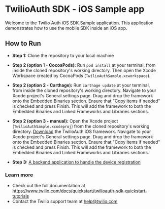 # TwilioAuth SDK - iOS Sample app

Welcome to the Twilio Auth iOS SDK Sample application. This application demonstrates how to use the mobile SDK inside an iOS app.

## How to Run

* **Step 1:** Clone the repository to your local machine

* **Step 2 (option 1 - CocoaPods):** Run `pod install` at your terminal, from inside the cloned repository's working directory. Then open the Xcode Workspace created by CocoaPods (`TwilioAuthSample.xcworkspace`).

* **Step 2 (option 2 - Carthage):** Run `carthage update` at your terminal, from inside the cloned repository's working directory. Navigate to your Xcode project's General settings page. Drag and drop the framework onto the Embedded Binaries section. Ensure that "Copy items if needed" is checked and press Finish. This will add the framework to both the Embedded Binaries and Linked Frameworks and Libraries sections.

* **Step 2 (option 3 - manual):** Open the Xcode project (`TwilioAuthSample.xcodeproj`) from the cloned repository's working directory. [Download](https://media.twiliocdn.com/sdk/ios/auth/releases/1.2.0/twilio-auth-ios-1.2.0.tar.bz2) the TwilioAuth iOS framework. Navigate to your Xcode project's General settings page. Drag and drop the framework onto the Embedded Binaries section. Ensure that "Copy items if needed" is checked and press Finish. This will add the framework to both the Embedded Binaries and Linked Frameworks and Libraries sections.

* **Step 3:** [A backend application to handle the device registration](https://www.twilio.com/docs/quickstart/twilioauth-sdk-quickstart-tutorials/running-sample-app)

### Learn more
- Check out the full documentation at https://www.twilio.com/docs/quickstart/twilioauth-sdk-quickstart-tutorials
- Contact the Twilio support team at help@twilio.com
